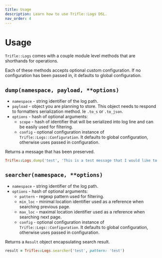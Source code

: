 ```yaml
---
title: Usage
description: Learn how to use Trifle::Logs DSL.
nav_order: 4
---
```


# Usage

`Trifle::Logs` comes with a couple module level methods that are shorthands for operations.

Each of these methods accepts optional custom configuration. If no configuration has been passed in, it defaults to global configuration.

## `dump(namespace, payload, **options)`
- `namespace` - string identifier of the log path.
- `payload` - object you are planning to store. This object needs to respond to formatters serialization method. Ie `.to_s` or `.to_json`.
- `options` - hash of optional arguments:
    - `scope` - hash of identifier that will be serialized into log line and can be easily used for filtering.
    - `config` - optional configuration instance of `Trifle::Logs::Configuration`. It defaults to global configuration, otherwise uses passed in configuration.

Returns a message that has been preserved.

```ruby
Trifle::Logs.dump('test', 'This is a test message that I would like to dump somewhere')
```

## `searcher(namespace, **options)`
- `namespace` - string identifier of the log path.
- `options` - hash of optional arguments:
  - `pattern` - regexp pattern used for filtering.
  - `min_loc` - minimal location identifier used as a reference when searching previous page.
  - `max_loc` - maximal location identifier used as a reference when searching next page.
  - `config` - optional configuration instance of `Trifle::Logs::Configuration`. It defaults to global configuration, otherwise uses passed in configuration.

Returns a `Result` object encapsulating search result.

```ruby
result = Trifle::Logs.searcher('test', pattern: 'test')
```
